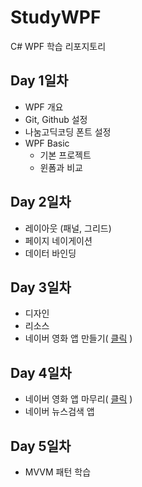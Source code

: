 # StudyWPF
C# WPF 학습 리포지토리

## Day 1일차
- WPF 개요
- Git, Github 설정
- 나눔고딕코딩 폰트 설정
- WPF Basic
  - 기본 프로젝트
  - 윈폼과 비교

## Day 2일차
- 레이아웃 (패널, 그리드)
- 페이지 네이게이션
- 데이터 바인딩

## Day 3일차
- 디자인
- 리소스
- 네이버 영화 앱 만들기( [클릭](https://github.com/lmrang/StudyWPF/tree/main/portfolio) )

## Day 4일차
- 네이버 영화 앱 마무리( [클릭](https://github.com/lmrang/StudyWPF/tree/main/portfolio) )
- 네이버 뉴스검색 앱

## Day 5일차
- MVVM 패턴 학습
